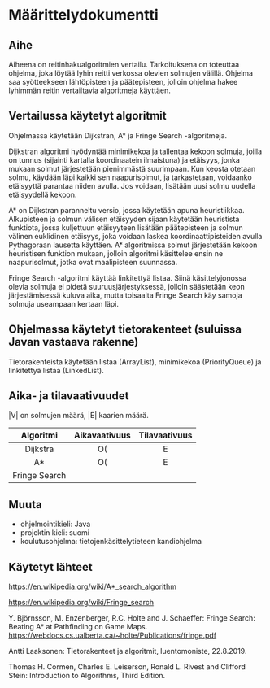 # Määrittelydokumentti

## Aihe 

Aiheena on reitinhakualgoritmien vertailu. Tarkoituksena on toteuttaa ohjelma, joka löytää 
lyhin reitti verkossa olevien solmujen välillä. Ohjelma saa syötteekseen lähtöpisteen 
ja päätepisteen, jolloin ohjelma hakee lyhimmän reitin vertailtavia algoritmeja käyttäen. 

## Vertailussa käytetyt algoritmit 
Ohjelmassa käytetään Dijkstran, A* ja Fringe Search -algoritmeja. 

Dijkstran algoritmi hyödyntää minimikekoa ja tallentaa kekoon solmuja, joilla on tunnus (sijainti kartalla 
koordinaatein ilmaistuna) ja etäisyys, jonka mukaan solmut järjestetään pienimmästä suurimpaan. Kun keosta otetaan 
solmu, käydään läpi kaikki sen naapurisolmut, ja tarkastetaan, voidaanko etäisyyttä parantaa niiden avulla. Jos 
voidaan, lisätään uusi solmu uudella etäisyydellä kekoon.

A* on Dijkstran paranneltu versio, jossa käytetään apuna heuristiikkaa. Alkupisteen ja solmun välisen etäisyyden 
sijaan käytetään heuristista funktiota, jossa kuljettuun etäisyyteen lisätään päätepisteen ja solmun välinen euklidinen 
etäisyys, joka voidaan laskea koordinaattipisteiden avulla Pythagoraan lausetta käyttäen. A* algoritmissa solmut 
järjestetään kekoon heuristisen funktion mukaan, jolloin algoritmi käsittelee ensin ne naapurisolmut, jotka ovat 
maalipisteen suunnassa.

Fringe Search -algoritmi käyttää linkitettyä listaa. Siinä käsittelyjonossa olevia solmuja ei pidetä suuruusjärjestyksessä, 
jolloin säästetään keon järjestämisessä kuluva aika, mutta toisaalta Fringe Search käy samoja solmuja useampaan kertaan läpi.


## Ohjelmassa käytetyt tietorakenteet (suluissa Javan vastaava rakenne)
Tietorakenteista käytetään listaa (ArrayList), minimikekoa (PriorityQueue) ja linkitettyä listaa (LinkedList).



## Aika- ja tilavaativuudet

|V| on solmujen määrä, |E| kaarien määrä.

| Algoritmi | Aikavaativuus | Tilavaativuus |
| :--------:|:-------------:|:-------------:|
| Dijkstra  | O(|E|+|V|log|V|) | O(|V|)   |
| A*        | O(|E|)     | O(|V|) |
| Fringe Search   |       |  |



## Muuta

- ohjelmointikieli: Java
- projektin kieli: suomi
- koulutusohjelma: tietojenkäsittelytieteen kandiohjelma

## Käytetyt lähteet

https://en.wikipedia.org/wiki/A*_search_algorithm

https://en.wikipedia.org/wiki/Fringe_search

Y. Björnsson, M. Enzenberger, R.C. Holte and J. Schaeffer: Fringe Search: Beating A* at Pathfinding on Game Maps. 
https://webdocs.cs.ualberta.ca/~holte/Publications/fringe.pdf

Antti Laaksonen: Tietorakenteet ja algoritmit, luentomoniste, 22.8.2019.

Thomas H. Cormen, Charles E. Leiserson, Ronald L. Rivest and Clifford Stein: Introduction to Algorithms, Third Edition.
